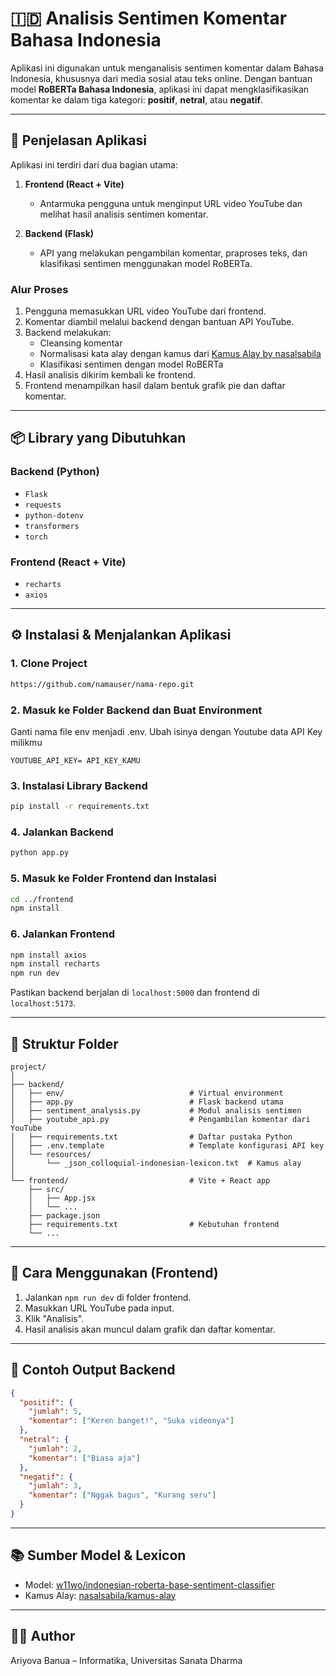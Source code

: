 # 🇮🇩 Analisis Sentimen Komentar Bahasa Indonesia

Aplikasi ini digunakan untuk menganalisis sentimen komentar dalam Bahasa Indonesia, khususnya dari media sosial atau teks online. Dengan bantuan model **RoBERTa Bahasa Indonesia**, aplikasi ini dapat mengklasifikasikan komentar ke dalam tiga kategori: **positif**, **netral**, atau **negatif**.

---

## 🧠 Penjelasan Aplikasi

Aplikasi ini terdiri dari dua bagian utama:

1. **Frontend (React + Vite)**
   - Antarmuka pengguna untuk menginput URL video YouTube dan melihat hasil analisis sentimen komentar.

2. **Backend (Flask)**
   - API yang melakukan pengambilan komentar, praproses teks, dan klasifikasi sentimen menggunakan model RoBERTa.

### Alur Proses

1. Pengguna memasukkan URL video YouTube dari frontend.
2. Komentar diambil melalui backend dengan bantuan API YouTube.
3. Backend melakukan:
   - Cleansing komentar
   - Normalisasi kata alay dengan kamus dari [Kamus Alay by nasalsabila](https://github.com/nasalsabila/kamus-alay)
   - Klasifikasi sentimen dengan model RoBERTa
4. Hasil analisis dikirim kembali ke frontend.
5. Frontend menampilkan hasil dalam bentuk grafik pie dan daftar komentar.

---

## 📦 Library yang Dibutuhkan

### Backend (Python)
- `Flask`
- `requests`
- `python-dotenv`
- `transformers`
- `torch`

### Frontend (React + Vite)
- `recharts`
- `axios`

---

## ⚙️ Instalasi & Menjalankan Aplikasi

### 1. **Clone Project**
```bash
https://github.com/namauser/nama-repo.git
```

### 2. **Masuk ke Folder Backend dan Buat Environment**
Ganti nama file env menjadi .env.
Ubah isinya dengan Youtube data API Key milikmu
```
YOUTUBE_API_KEY= API_KEY_KAMU
```

### 3. **Instalasi Library Backend**
```bash
pip install -r requirements.txt
```

### 4. **Jalankan Backend**
```bash
python app.py
```

### 5. **Masuk ke Folder Frontend dan Instalasi**
```bash
cd ../frontend
npm install
```

### 6. **Jalankan Frontend**
```bash
npm install axios
npm install recharts
npm run dev
```

Pastikan backend berjalan di `localhost:5000` dan frontend di `localhost:5173`.

---

## 📃 Struktur Folder

```
project/
│
├── backend/
│   ├── env/                            # Virtual environment
│   ├── app.py                          # Flask backend utama
│   ├── sentiment_analysis.py           # Modul analisis sentimen
│   ├── youtube_api.py                  # Pengambilan komentar dari YouTube
│   ├── requirements.txt                # Daftar pustaka Python
│   ├── .env.template                   # Template konfigurasi API key
│   └── resources/
│       └── _json_colloquial-indonesian-lexicon.txt  # Kamus alay
│
└── frontend/                           # Vite + React app
    ├── src/
    │   ├── App.jsx
    │   └── ...
    ├── package.json
    ├── requirements.txt                # Kebutuhan frontend
    └── ...
```

---

## 🔧 Cara Menggunakan (Frontend)

1. Jalankan `npm run dev` di folder frontend.
2. Masukkan URL YouTube pada input.
3. Klik "Analisis".
4. Hasil analisis akan muncul dalam grafik dan daftar komentar.

---

## 📓 Contoh Output Backend

```json
{
  "positif": {
    "jumlah": 5,
    "komentar": ["Keren banget!", "Suka videonya"]
  },
  "netral": {
    "jumlah": 2,
    "komentar": ["Biasa aja"]
  },
  "negatif": {
    "jumlah": 3,
    "komentar": ["Nggak bagus", "Kurang seru"]
  }
}
```

---

## 📚 Sumber Model & Lexicon

- Model: [w11wo/indonesian-roberta-base-sentiment-classifier](https://huggingface.co/w11wo/indonesian-roberta-base-sentiment-classifier)
- Kamus Alay: [nasalsabila/kamus-alay](https://github.com/nasalsabila/kamus-alay)

---

## 🧑‍💻 Author

Ariyova Banua – Informatika, Universitas Sanata Dharma  

